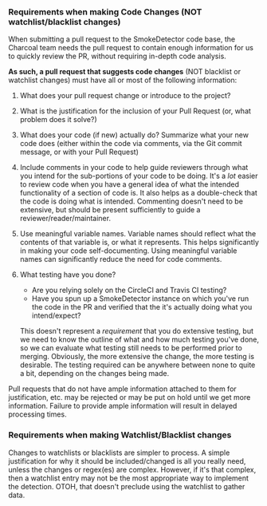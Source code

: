 ### Requirements when making Code Changes (NOT watchlist/blacklist changes)

When submitting a pull request to the SmokeDetector code base, the
Charcoal team needs the pull request to contain enough information for us to 
quickly review the PR, without requiring in-depth code analysis.

**As such, a pull request that suggests code changes** (NOT blacklist or 
watchlist changes) must have all or most of the following information:

1. What does your pull request change or introduce to the project?
2. What is the justification for the inclusion of your Pull Request (or, what 
   problem does it solve?)
3. What does your code (if new) actually do? Summarize what your new code 
   does (either within the code via comments, via the Git commit message, or
   with your Pull Request)
4. Include comments in your code to help guide reviewers through what
   you intend for the sub-portions of your code to be doing. It's a
   _lot_ easier to review code when you have a general idea of what
   the intended functionality of a section of code is. It also helps
   as a double-check that the code is doing what is intended. Commenting
   doesn't need to be extensive, but should be present sufficiently
   to guide a reviewer/reader/maintainer.
5. Use meaningful variable names. Variable names should reflect what
   the contents of that variable is, or what it represents. This helps
   significantly in making your code self-documenting. Using meaningful
   variable names can significantly reduce the need for code comments.
6. What testing have you done?
   - Are you relying solely on the CircleCI and Travis CI testing?
   - Have you spun up a SmokeDetector instance on which you've run the
     code in the PR and verified that the it's actually doing what you
     intend/expect?

   This doesn't represent a *requirement* that you do extensive testing,
   but we need to know the outline of what and how much testing you've
   done, so we can evaluate what testing still needs to be performed prior
   to merging. Obviously, the more extensive the change, the more testing
   is desirable. The testing required can be anywhere between none to
   quite a bit, depending on the changes being made.

Pull requests that do not have ample information attached to them for 
justification, etc. may be rejected or may be put on hold until we get more 
information. Failure to provide ample information will result in delayed 
processing times.

### Requirements when making Watchlist/Blacklist changes

Changes to watchlists or blacklists are simpler to process. A simple 
justification for why it should be included/changed is all you really need,
unless the changes or regex(es) are complex. However, if it's that complex,
then a watchlist entry may not be the most appropriate way to implement
the detection. OTOH, that doesn't preclude using the watchlist to gather
data.
